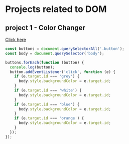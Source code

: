 # Projects related to DOM



## project 1 - Color Changer 
[Click here](https://stackblitz.com/edit/stackblitz-starters-yciupw29?description=HTML/CSS/JS%20Starter&file=1-Color_Changer%2Findex.html,1-Color_Changer%2Fstyles.css,1-Color_Changer%2Fmain.js&terminalHeight=10&title=Static%20Starter)
```javascript 
const buttons = document.querySelectorAll('.button');
const body = document.querySelector('body');

buttons.forEach(function (button) {
  console.log(button);
  button.addEventListener('click', function (e) {
    if (e.target.id === 'grey') {
      body.style.backgroundColor = e.target.id;
    }
    if (e.target.id === 'white') {
      body.style.backgroundColor = e.target.id;
    }
    if (e.target.id === 'blue') {
      body.style.backgroundColor = e.target.id;
    }
    if (e.target.id === 'orange') {
      body.style.backgroundColor = e.target.id;
    }
  });
});

```
